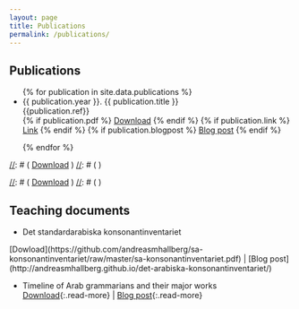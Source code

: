 ```yaml
---
layout: page
title: Publications
permalink: /publications/
---
```


<h2>Publications</h2>

<ul>
{% for publication in site.data.publications %}

<li>
{{ publication.year }}. 
{{ publication.title }}<br>
{{publication.ref}}<br>
{% if publication.pdf %} 
  <a href="{{ publication.pdf }} class="read-more"">Download</a>
{% endif %}
{% if publication.link %} 
  <a href="{{ publication.link }} class="read-more"">Link</a>
{% endif %}
{% if publication.blogpost %} 
  <a href="{{ publication.blogpost }} class="read-more"">Blog post</a>
{% endif %}
</li>

{% endfor %}
</ul>

[//]: # ( - 2017.&nbsp;"Några egenheter i arabisk standardspråksideologi" In *Vetenskapssocieteten i Lund. Årsbok 2017.* Ed. Henrik Rahm. 39--48. Lund: Vetenskapssocieteten i Lund. )  
[//]: # ( <span class="read-more"> )
[//]: # ( [Download](http://andreasmhallberg.github.io/documents/cv-attatchments/article-2017-nagraegenheter.pdf) )
[//]: # ( </span> )

[//]: # ( - 2016.&nbsp;*Case Endings in Spoken Standard Arabic*. Dissertation. Lund: Lund University. )  
[//]: # ( <span class="read-more"> )
[//]: # ( [Download](http://lup.lub.lu.se/search/ws/files/3772169/8852155.pdf) )
[//]: # ( </span> )

## Teaching documents

- Det standardarabiska konsonantinventariet  
<span class="read-more">
[Dowload](https://github.com/andreasmhallberg/sa-konsonantinventariet/raw/master/sa-konsonantinventariet.pdf) |
[Blog post](http://andreasmhallberg.github.io/det-arabiska-konsonantinventariet/)
</span>

- Timeline of Arab grammarians and their major works  
[Download](https://github.com/andreasmhallberg/alt-timeline/raw/master/alt-timeline.pdf){:.read-more} |
[Blog post](http://andreasmhallberg.github.io/timeline-of-arab-grammarians/){:.read-more}



